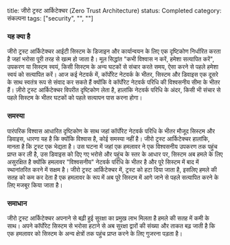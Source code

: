 title: जीरो ट्रस्ट आर्किटेक्चर (Zero Trust Architecture)
status: Completed
category: संकल्पना
tags: ["security", "", ""]



### यह क्या है
जीरो ट्रस्ट आर्किटेक्चर आईटी सिस्टम के डिजाइन और कार्यान्वयन के लिए एक दृष्टिकोण निर्धारित करता है
जहां भरोसा पूरी तरह से खत्म हो जाता है।
मूल सिद्धांत "कभी विश्वास न करें, हमेशा सत्यापित करें", उपकरण या सिस्टम स्वयं,
किसी सिस्टम के अन्य घटकों से संचार करते समय, ऐसा करने से पहले हमेशा स्वयं को सत्यापित करें।
आज कई नेटवर्क में, कॉर्पोरेट नेटवर्क के भीतर, सिस्टम और डिवाइस एक दूसरे के साथ स्वतंत्र रूप से संवाद कर सकते हैं
क्योंकि वे कॉर्पोरेट नेटवर्क परिधि की विश्वसनीय सीमा के भीतर हैं।
ज़ीरो ट्रस्ट आर्किटेक्चर विपरीत दृष्टिकोण लेता है, हालांकि नेटवर्क परिधि के अंदर,
किसी भी संचार से पहले सिस्टम के भीतर घटकों को पहले सत्यापन पास करना होगा।


### समस्या 
पारंपरिक विश्वास आधारित दृष्टिकोण के साथ जहां कॉर्पोरेट नेटवर्क परिधि के भीतर मौजूद सिस्टम और डिवाइस,
धारणा यह है कि क्योंकि विश्वास है, कोई समस्या नहीं है।
जीरो ट्रस्ट आर्किटेक्चर हालांकि, मानता है कि ट्रस्ट एक भेद्यता है।
उस घटना में जहां एक हमलावर ने एक विश्वसनीय उपकरण तक पहुंच प्राप्त कर ली है,
उस डिवाइस को दिए गए भरोसे और पहुंच के स्तर के आधार पर,
सिस्टम अब हमले के लिए असुरक्षित है
क्योंकि हमलावर "विश्वसनीय" नेटवर्क परिधि के भीतर है और पूरे सिस्टम में बाद में स्थानांतरित करने में सक्षम है।
जीरो ट्रस्ट आर्किटेक्चर में, ट्रस्ट को हटा दिया जाता है, इसलिए हमले की सतह को कम कर देता है
एक हमलावर के रूप में अब पूरे सिस्टम में आगे जाने से पहले सत्यापित करने के लिए मजबूर किया जाता है।

### समाधान 
जीरो ट्रस्ट आर्किटेक्चर अपनाने से बढ़ी हुई सुरक्षा का प्रमुख लाभ मिलता है
हमले की सतह में कमी के साथ।
अपने कॉर्पोरेट सिस्टम से भरोसा हटाने से अब सुरक्षा द्वारों की संख्या और ताकत बढ़ जाती है
कि एक हमलावर को सिस्टम के अन्य क्षेत्रों तक पहुंच प्राप्त करने के लिए गुजरना पड़ता है।